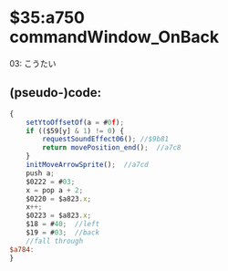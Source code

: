 ﻿
# $35:a750 commandWindow_OnBack

<summary>03: こうたい</summary>

## (pseudo-)code:
```js
{
	setYtoOffsetOf(a = #0f);
	if (($59[y] & 1) != 0) {
		requestSoundEffect06();	//$9b81
		return movePosition_end();	//a7c8
	}
	initMoveArrowSprite();	//a7cd
	push a;
	$0222 = #03;
	x = pop a + 2;
	$0220 = $a823.x;
	x++;
	$0223 = $a823.x;
	$18 = #40;	//left
	$19 = #03;	//back
	//fall through
$a784:
}
```



